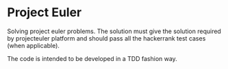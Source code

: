# Project Euler
Solving project euler problems. 
The solution must give the solution required by projecteuler
platform and should pass all the hackerrank test cases (when applicable).

The code is intended to be developed in a TDD fashion way.
